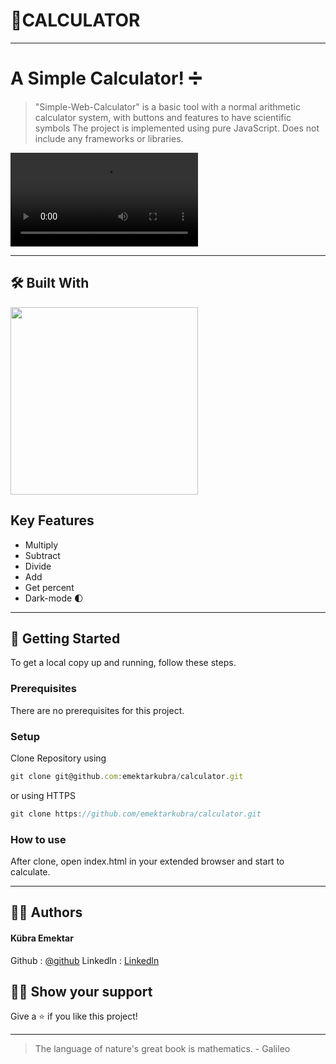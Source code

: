 # 🌟CALCULATOR

***

#  A Simple Calculator! ➗

> "Simple-Web-Calculator" is a basic tool with a normal arithmetic calculator system, with buttons and features to have scientific symbols The project is implemented using pure JavaScript. Does not include any frameworks or libraries.


<video src="https://github.com/emektarkubra/calculator/assets/124355274/e9dacee8-c4f8-420d-a52b-1a8e8f23a71b" controls="controls" >
</video>

***

## 🛠️ Built With

<img src = "https://user-images.githubusercontent.com/114678694/193994738-32684660-7d82-48d5-8f5d-1f428fda1853.svg" width="300px">


##  Key Features
* Multiply 
* Subtract 
* Divide 
* Add 
* Get percent 
* Dark-mode 🌓

***

## 🚀 Getting Started

To get a local copy up and running, follow these steps.

### Prerequisites
There are no prerequisites for this project.

### Setup
Clone Repository using

```javascript
git clone git@github.com:emektarkubra/calculator.git
```

or using HTTPS

```javascript
git clone https://github.com/emektarkubra/calculator.git
```
### How to use
After clone, open index.html in your extended browser and start to calculate.

***
## 👷‍♀️ Authors
#### Kübra Emektar
Github : [@github](https://github.com/emektarkubra) 
Linkedln : [Linkedln](https://www.linkedin.com/in/kübra-emektar-184103267/)

## 🙋‍♀️ Show your support

Give a ⭐️ if you like this project!

***


> The language of nature's great book is mathematics. - Galileo 
